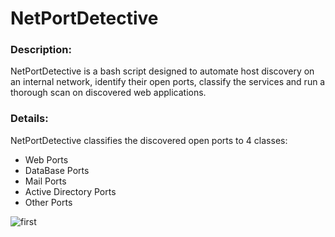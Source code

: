 # NetPortDetective
<h3>Description: </h3>
NetPortDetective is a bash script designed to automate host discovery on an internal network, identify their open ports, classify the services and run a thorough scan on discovered web applications.
<h3>Details: </h3>
NetPortDetective classifies the discovered open ports to 4 classes:
<ul>
  <li>Web Ports</li>
  <li>DataBase Ports</li>
  <li>Mail Ports</li>
  <li>Active Directory Ports</li>
  <li>Other Ports</li>
</ul>

![first](https://github.com/IBarrous/NetPortDetective/assets/126162952/c2ec5648-3694-4fc0-b418-ec244366a192)
